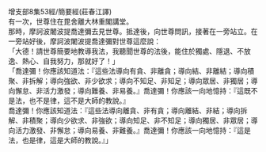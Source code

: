 增支部8集53經/簡要經(莊春江譯)  
有一次，世尊住在毘舍離大林重閣講堂。  
那時，摩訶波闍波提喬達彌去見世尊。抵達後，向世尊問訊，接著在一旁站立。在一旁站好後，摩訶波闍波提喬達彌對世尊這麼說：  
「大德！請世尊簡要地教導我法，我聽聞世尊的法後，能住於獨處、隱退、不放逸、熱心、自我努力，那就好了！」  
「喬達彌！你應該知道法：『這些法導向有貪、非離貪；導向結、非離結；導向積聚、非拆解；導向強欲、非少欲求；導向不知足、非知足；導向眾居、非獨居；導向懈怠、非活力激發；導向難養、非易養。』喬達彌！你應該一向地憶持：『這既不是法，也不是律，這不是大師的教說。』  
喬達彌！你應該知道法：『這些法導向離貪、非有貪；導向離結、非結；導向拆解、非積聚；導向少欲求、非強欲；導向知足、非不知足；導向獨居、非眾居；導向活力激發、非懈怠；導向易養、非難養。』喬達彌！你應該一向地憶持：『這是法，也是律，這是大師的教說。』」  
  
  

